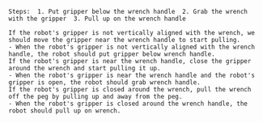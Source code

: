 
    Steps:  1. Put gripper below the wrench handle  2. Grab the wrench with the gripper  3. Pull up on the wrench handle 
	
	If the robot's gripper is not vertically aligned with the wrench, we should move the gripper near the wrench handle to start pulling.
    - When the robot's gripper is not vertically aligned with the wrench handle, the robot should put gripper below wrench handle.
    If the robot's gripper is near the wrench handle, close the gripper around the wrench and start pulling it up.
    - When the robot's gripper is near the wrench handle and the robot's gripper is open, the robot should grab wrench handle.
    If the robot's gripper is closed around the wrench, pull the wrench off the peg by pulling up and away from the peg.
    - When the robot's gripper is closed around the wrench handle, the robot should pull up on wrench.
